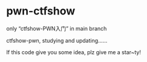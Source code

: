 # pwn-ctfshow
only “ctfshow-PWN入门” in main branch

ctfshow-pwn, studying and updating......

If this code give you some idea, plz give me a star~ty!
